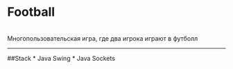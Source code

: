 <h1 color="green">Football</h1>
<br>
Многопользовательская игра, где два игрока играют в футболл
<br>
<hr>
##Stack
* Java Swing
* Java Sockets
